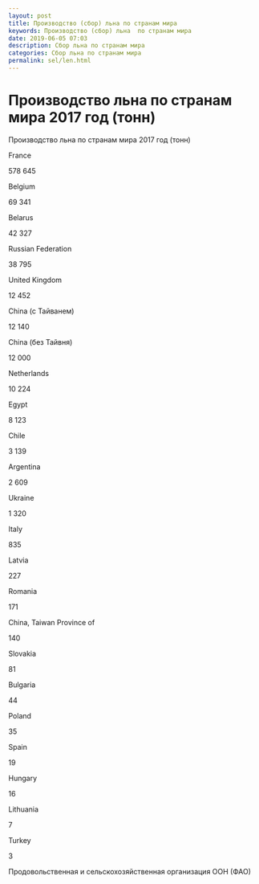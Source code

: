 ```yaml
---
layout: post
title: Производство (сбор) льна по странам мира 
keywords: Производство (сбор) льна  по странам мира
date: 2019-06-05 07:03
description: Сбор льна по странам мира
categories: Сбор льна по странам мира
permalink: sel/len.html
---
```


# Производство льна по странам мира 2017 год (тонн)




Производство льна по странам мира 2017 год (тонн)








France


578 645






Belgium


69 341






Belarus


42 327






Russian Federation


38 795






United Kingdom


12 452






China (с Тайванем)


12 140






China (без Тайвня)


12 000






Netherlands


10 224






Egypt


8 123






Chile


3 139






Argentina


2 609






Ukraine


1 320






Italy


835






Latvia


227






Romania


171






China, Taiwan Province of


140






Slovakia


81






Bulgaria


44






Poland


35






Spain


19






Hungary


16






Lithuania


7






Turkey


3









Продовольственная и сельскохозяйственная организация ООН (ФАО) 


			
